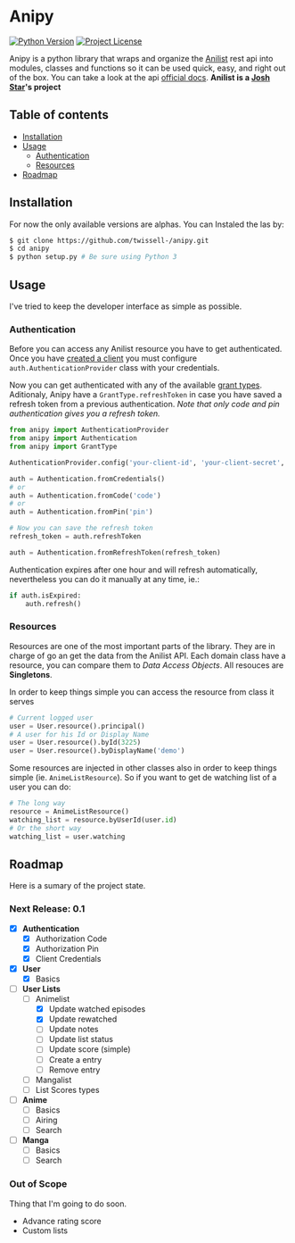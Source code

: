 # Anipy
[![Python Version](https://img.shields.io/badge/python-3.3%2C%203.4%2C%203.5-blue.svg)]()
[![Project License](https://img.shields.io/badge/license-MIT-blue.svg)](https://raw.githubusercontent.com/twissell-/anipy/master/LICENSE)


Anipy is a python library that wraps and organize the [Anilist] rest api into modules, classes and functions so it can be used quick, easy, and right out of the box. You can take a look at the api [official docs]. **Anilist is a [Josh Star]'s project**


## Table of contents

  * [Installation](#installation)
  * [Usage](#usage)
    * [Authentication](#authentication)
    * [Resources](#resources)
  * [Roadmap](#roadmap)


## Installation

For now the only available versions are alphas. You can Instaled the las by:
```bash
$ git clone https://github.com/twissell-/anipy.git
$ cd anipy
$ python setup.py # Be sure using Python 3
```

## Usage

I've tried to keep the developer interface as simple as possible.

### Authentication

Before you can access any Anilist resource you have to get authenticated. Once you have [created a client] you must configure ```auth.AuthenticationProvider``` class with your credentials.

Now you can get authenticated with any of the available [grant types]. Aditionaly, Anipy have a ```GrantType.refreshToken``` in case you have saved a refresh token from a previous authentication. *Note that only code and pin authentication gives you a refresh token.*

```python
from anipy import AuthenticationProvider
from anipy import Authentication
from anipy import GrantType

AuthenticationProvider.config('your-client-id', 'your-client-secret', 'your-redirect-uri')

auth = Authentication.fromCredentials()
# or
auth = Authentication.fromCode('code')
# or
auth = Authentication.fromPin('pin')

# Now you can save the refresh token
refresh_token = auth.refreshToken

auth = Authentication.fromRefreshToken(refresh_token)
```

Authentication expires after one hour and will refresh automatically, nevertheless you can do it manually at any time, ie.:

```python
if auth.isExpired:
    auth.refresh()

```

### Resources

Resources are one of the most important parts of the library. They are in charge of go an get the data from the Anilist API. Each domain class have a resource, you can compare them to *Data Access Objects*. All resouces are **Singletons**.

In order to keep things simple you can access the resource from class it serves

```python
# Current logged user
user = User.resource().principal()
# A user for his Id or Display Name
user = User.resource().byId(3225)
user = User.resource().byDisplayName('demo')
```

Some resources are injected in other classes also in order to keep things simple (ie. ```AnimeListResource```). So if you want to get de watching list of a user you can do:

```python
# The long way
resource = AnimeListResource()
watching_list = resource.byUserId(user.id)
# Or the short way
watching_list = user.watching
```

## Roadmap

Here is a sumary of the project state.

### Next Release: 0.1

  - [x] **Authentication**
    - [x] Authorization Code
    - [x] Authorization Pin
    - [x] Client Credentials
  - [x] **User**
    - [x] Basics
  - [ ] **User Lists**
    - [ ] Animelist
      - [x] Update watched episodes
      - [x] Update rewatched
      - [ ] Update notes
      - [ ] Update list status
      - [ ] Update score (simple)
      - [ ] Create a entry
      - [ ] Remove entry
    - [ ] Mangalist
    - [ ] List Scores types
  - [ ] **Anime**
    - [ ] Basics
    - [ ] Airing
    - [ ] Search
  - [ ] **Manga**
    - [ ] Basics
    - [ ] Search

### Out of Scope

Thing that I'm going to do soon.

  - Advance rating score
  - Custom lists

[Anilist]: http://Anilist.co
[official docs]: https://anilist-api.readthedocs.io
[Josh Star]: https://github.com/joshstar

[created a client]: https://anilist-api.readthedocs.io/en/latest/introduction.html#creating-a-client
[grant types]:https://anilist-api.readthedocs.io/en/latest/authentication.html#which-grant-type-to-use
